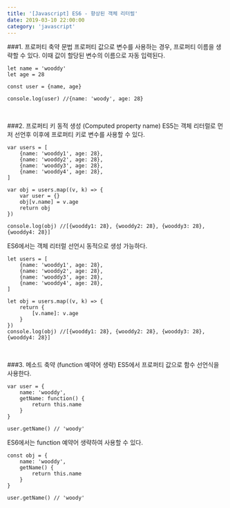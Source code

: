 ```yaml
---
title: '[Javascript] ES6 - 향상된 객체 리터럴'
date: 2019-03-10 22:00:00
category: 'javascript'
---
```

###1. 프로퍼티 축약 문법
프로퍼티 값으로 변수를 사용하는 경우, 프로퍼티 이름을 생략할 수 있다. 
이때 값이 할당된 변수의 이름으로 자동 입력된다.

```javascript{4}
let name = 'wooddy'
let age = 28
    
const user = {name, age}
    
console.log(user) //{name: 'woody', age: 28}
```
<br/>

###2. 프로퍼티 키 동적 생성 (Computed property name)
ES5는 객체 리터럴로 먼저 선언후 이후에 프로퍼티 키로 변수를 사용할 수 있다.
```javascript{9,10}
var users = [
    {name: 'wooddy1', age: 28},
    {name: 'wooddy2', age: 28},
    {name: 'wooddy3', age: 28},
    {name: 'wooddy4', age: 28},
]
    
var obj = users.map((v, k) => {
	var user = {}
	obj[v.name] = v.age
	return obj
})
    
console.log(obj) //[{wooddy1: 28}, {wooddy2: 28}, {wooddy3: 28}, {wooddy4: 28}] 
```

ES6에서는 객체 리터럴 선언시 동적으로 생성 가능하다.

```javascript{10}
let users = [
	{name: 'wooddy1', age: 28},
	{name: 'wooddy2', age: 28},
	{name: 'wooddy3', age: 28},
	{name: 'wooddy4', age: 28},
]

let obj = users.map((v, k) => {
	return {
		[v.name]: v.age
	}
})
console.log(obj) //[{wooddy1: 28}, {wooddy2: 28}, {wooddy3: 28}, {wooddy4: 28}]
```
<br/>

###3. 메소드 축약 (function 예약어 생략)
ES5에서 프로퍼티 값으로 함수 선언식을 사용한다.
```javascript{3}
var user = {
	name: 'wooddy',
	getName: function() {
		return this.name
	}
}

user.getName() // 'woody'
```

ES6에서는  function 예약어 생략하여 사용할 수 있다.
```javascript{3}
const obj = {
    name: 'wooddy',
   	getName() {
  		return this.name
   	}
}
    
user.getName() // 'woody'
```